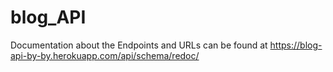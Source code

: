 # blog_API

Documentation about the Endpoints and URLs can be found at https://blog-api-by-by.herokuapp.com/api/schema/redoc/
